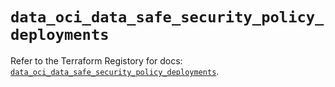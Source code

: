 # `data_oci_data_safe_security_policy_deployments`

Refer to the Terraform Registory for docs: [`data_oci_data_safe_security_policy_deployments`](https://registry.terraform.io/providers/oracle/oci/6.18.0/docs/data-sources/data_safe_security_policy_deployments).
